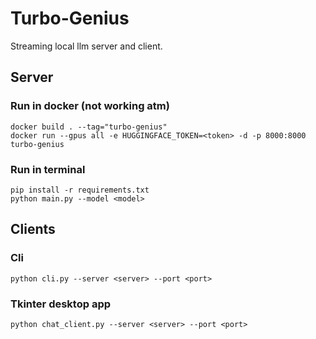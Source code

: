 # Turbo-Genius

Streaming local llm server and client.

## Server

### Run in docker (not working atm)
    docker build . --tag="turbo-genius"
    docker run --gpus all -e HUGGINGFACE_TOKEN=<token> -d -p 8000:8000 turbo-genius

### Run in terminal
    pip install -r requirements.txt
    python main.py --model <model>


## Clients

### Cli
    python cli.py --server <server> --port <port>

### Tkinter desktop app
    python chat_client.py --server <server> --port <port>


